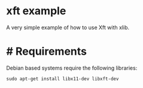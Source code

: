 # xft example
A very simple example of how to use Xft with xlib.

# # Requirements
Debian based systems require the following libraries:
```
sudo apt-get install libx11-dev libxft-dev
```
